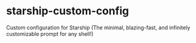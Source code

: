 # starship-custom-config
Custom configuration for Starship (The minimal, blazing-fast, and infinitely customizable prompt for any shell!)
